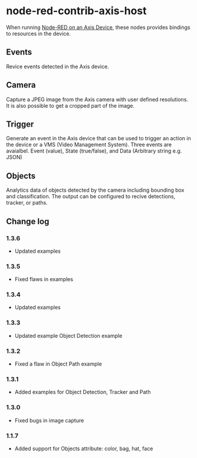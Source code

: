 # node-red-contrib-axis-host

When running [Node-RED on an Axis Device](https://pandosme.github.io/acap/node-red/2023/09/12/nodered-acap.html), these nodes provides bindings to resources in the device.  

## Events
Revice events detected in the Axis device.

## Camera
Capture a JPEG image from the Axis camera with user defined resolutions.  It is also possible to get a cropped part of the image.

## Trigger
Generate an event in the Axis device that can be used to trigger an action in the device or a VMS (Video Management System).  Three events are avaialbel. Event (value), State (true/false), and Data (Arbitrary string e.g. JSON)

## Objects
Analytics data of objects detected by the camera including bounding box and classification.  The output can be configured to recive detections, tracker, or paths.

## Change log

### 1.3.6
- Updated examples

### 1.3.5
- Fixed flaws in examples

### 1.3.4
- Updated examples

### 1.3.3
- Updated example Object Detection example

### 1.3.2
- Fixed a flaw in Object Path example

### 1.3.1
- Added examples for Object Detection, Tracker and Path

### 1.3.0
- Fixed bugs in image capture

### 1.1.7
- Added support for Objects attribute: color, bag, hat, face

